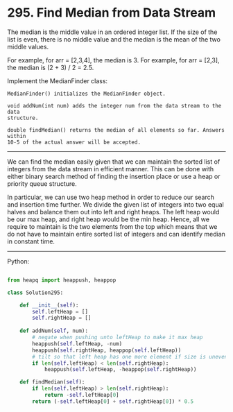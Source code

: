 # 295. Find Median from Data Stream

The median is the middle value in an ordered integer list. If the size of the
list is even, there is no middle value and the median is the mean of the two
middle values.

For example, for arr = [2,3,4], the median is 3.
For example, for arr = [2,3], the median is (2 + 3) / 2 = 2.5.

Implement the MedianFinder class:

```
MedianFinder() initializes the MedianFinder object.

void addNum(int num) adds the integer num from the data stream to the data
structure.

double findMedian() returns the median of all elements so far. Answers within
10-5 of the actual answer will be accepted.
```

---

We can find the median easily given that we can maintain the sorted list of
integers from the data stream in efficient manner. This can be done with either
binary search method of finding the insertion place or use a heap or priority
queue structure.

In particular, we can use two heap method in order to reduce our search and
insertion time further. We divide the given list of integers into two equal
halves and balance them out into left and right heaps. The left heap would be
our max heap, and right heap would be the min heap. Hence, all we require to
maintain is the two elements from the top which means that we do not have to
maintain entire sorted list of integers and can identify median in constant
time.

---

Python:

```python

from heapq import heappush, heappop

class Solution295:

    def __init__(self):
        self.leftHeap = []
        self.rightHeap = []
    
    def addNum(self, num):
        # negate when pushing unto leftHeap to make it max heap
        heappush(self.leftHeap, -num)
        heappush(self.rightHeap, heappop(self.leftHeap))
        # tilt so that left heap has one more element if size is uneven
        if len(self.leftHeap) < len(self.rightHeap):
            heappush(self.leftHeap, -heappop(self.rightHeap))

    def findMedian(self):
        if len(self.leftHeap) > len(self.rightHeap):
            return -self.leftHeap[0]
        return (-self.leftHeap[0] + self.rightHeap[0]) * 0.5

```


